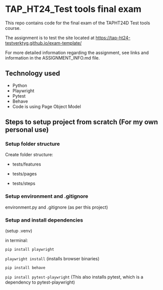 # TAP_HT24_Test tools final exam

This repo contains code for the final exam of the TAPHT24D Test tools course.

The assignment is to test the site located at https://tap-ht24-testverktyg.github.io/exam-template/

For more detailed information regarding the assignment, see links and information in the ASSIGNMENT_INFO.md file.

## Technology used

* Python
* Playwright
* Pytest
* Behave
* Code is using Page Object Model

## Steps to setup project from scratch (For my own personal use)

### Setup folder structure

Create folder structure:

- tests/features

- tests/pages

- tests/steps

### Setup environment and .gitignore

environment.py and .gitignore (as per this project)

### Setup and install dependencies

(setup .venv)

in terminal:

`pip install playwright`

`playwright install` (installs browser binaries)

`pip install behave`

`pip install pytest-playwright` (This also installs pytest, which is a dependency to pytest-playwright)
